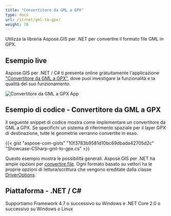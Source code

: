 ```yaml
---
title: "Convertitore da GML a GPX"
type: docs
url: /it/net/gml-to-gpx/
weight: 70
---
```


Utilizza la libreria Aspose.GIS per .NET per convertire il formato file GML in GPX.

## **Esempio live**

Aspose.GIS per .NET / C# ti presenta online gratuitamente l'applicazione ["Convertitore da GML a GPX"](https://products.aspose.app/gis/conversion/gml-to-gpx), dove puoi investigare la funzionalità e la qualità del suo funzionamento.

![Convertitore da GML a GPX App](conversion.png)

## **Esempio di codice - Convertitore da GML a GPX**

Il seguente snippet di codice mostra come implementare un convertitore da GML a GPX. Se specifichi un sistema di riferimento spaziale per il layer GPX di destinazione, tutte le geometrie verranno convertite in esso. 

{{< gist "aspose-com-gists" "10f3783b9581d10bc69dbada42705d2c" "Showcase-CSharp-gml-to-gpx.cs" >}}

Questo esempio mostra le possibilità generali. Aspose.GIS per .NET ha ampie opzioni per [convertire file](https://docs.aspose.com/gis/net/vector-layers/). Ogni formato basato su vettori ha le proprie opzioni di lettura/scrittura che vengono ereditate dalla classe [DriverOptions](https://reference.aspose.com/gis/net/aspose.gis/driveroptions).

## **Piattaforma - .NET / C#**

Supportiamo Framework 4.7 o successivo su Windows e .NET Core 2.0 o successivo su Windows o Linux
